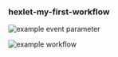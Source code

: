 ### hexlet-my-first-workflow 

![example event parameter](https://github.com/MikRyam/hexlet-my-first-workflow/actions/workflows/hello-world.yml/badge.svg?event=push)

![example workflow](https://github.com/MikRyam/hexlet-my-first-workflow/actions/workflows/hello-world.yml/badge.svg)

